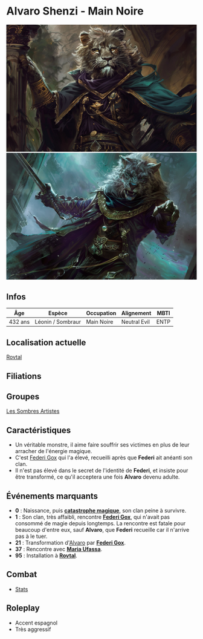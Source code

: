 # Alvaro Shenzi - Main Noire
![Alvaro Shenzi](../../../_images/alvaro2.png)
![Alvaro Shenzi](../../../_images/alvaro.png)

## Infos 
| Âge | Espèce | Occupation | Alignement | MBTI |
| --- | ------ | ---------- | ---------- | ---- |
| 432 ans | Léonin / Sombraur | Main Noire | Neutral Evil | ENTP |

## Localisation actuelle
[Rovtal](../../VILLES/Rovtal.md)

## Filiations

## Groupes 
[Les Sombres Artistes](../../VILLES/Rovtal.md#les-sombres-artistes)

## Caractéristiques
* Un véritable monstre, il aime faire souffrir ses victimes en plus de leur arracher de l'énergie magique.
* C'est [Federi Gox](./Federi_Gox.md) qui l'a élevé, recueilli après que **Federi** ait anéanti son clan.
* Il n'est pas élevé dans le secret de l'identité de **Federi**, et insiste pour être transformé, ce qu'il acceptera une fois **Alvaro** devenu adulte.

## Événements marquants
* **0** : Naissance, puis [**catastrophe magique**](../../AUTRES/CatastropheMagique.md), son clan peine à survivre.
* **1** : Son clan, très affaibli, rencontre [**Federi Gox**](./Federi_Gox.md), qui n'avait pas consommé de magie depuis longtemps. La rencontre est fatale pour beaucoup d'entre eux, sauf **Alvaro**, que **Federi** recueille car il n'arrive pas à le tuer.
* **21** : Transformation d'[Alvaro](./Alvaro_Shenzi.md) par [**Federi Gox**](./Federi_Gox.md).
* **37** : Rencontre avec [**Maria Ufassa**](./Maria_Ufassa.md).
* **95** : Installation à [**Rovtal**](../../VILLES/Rovtal.md).

## Combat
* [Stats](../../../STAT_BLOCKS/CLASS/SombraurGuerrier.md)

## Roleplay
* Accent espagnol
* Très aggressif